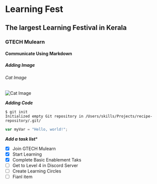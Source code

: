 # Learning Fest
## The largest Learning Festival in Kerala
### GTECH Mulearn
#### Communicate Using Markdown
##### Adding Image
###### Cat Image 


![Cat Image](https://github.com/anugrahprathap/skills-communicate-using-markdown/assets/84971294/98c4f999-f0b2-4877-8755-07db59f665d9)

***Adding Code***

```
$ git init
Initialized empty Git repository in /Users/skills/Projects/recipe-repository/.git/
```

``` javascript
var myVar = "Hello, world!";
```


 ***Add a task list****
- [X] Join GTECH Mulearn
- [X]  Start Learning
- [X] Complete Basic Enablement Taks
- [ ] Get to Level 4 in Discord Server
- [ ] Create Learning Circles
- [ ] Fianl item
